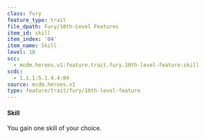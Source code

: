 ```yaml
---
class: fury
feature_type: trait
file_dpath: Fury/10th-Level Features
item_id: skill
item_index: '04'
item_name: Skill
level: 10
scc:
  - mcdm.heroes.v1:feature.trait.fury.10th-level-feature:skill
scdc:
  - 1.1.1:5.1.4.4:04
source: mcdm.heroes.v1
type: feature/trait/fury/10th-level-feature
---
```


#### Skill

You gain one skill of your choice.
